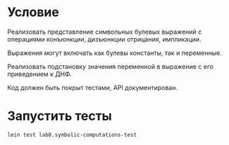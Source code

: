 # Условие
Реализовать представление символьных булевых выражений с операциями конъюнкции, дизъюнкции отрицания, импликации.

Выражения могут включать как булевы константы, так и переменные.

Реализовать подстановку значения переменной в выражение с его приведением к ДНФ.

Код должен быть покрыт тестами, API документирован.

# Запустить тесты
```
lein test lab8.symbolic-computations-test
```
